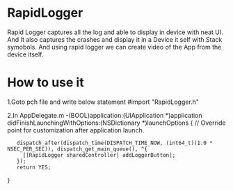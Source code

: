 # RapidLogger
Rapid Logger captures all the log and able to display in device with neat UI.
And It also captures the crashes and display it in a Device it self with Stack symobols.
And using rapid logger we can create video of the App from the device itself.

# How to use it

1.Goto pch file and write below statement
  #import "RapidLogger.h"
  
2.In AppDelegate.m 
   -(BOOL)application:(UIApplication *)application didFinishLaunchingWithOptions:(NSDictionary *)launchOptions {
       // Override point for customization after application launch.
    
       dispatch_after(dispatch_time(DISPATCH_TIME_NOW, (int64_t)(1.0 * NSEC_PER_SEC)), dispatch_get_main_queue(), ^{
         [[RapidLogger sharedController] addLoggerButton];
       });
       return YES;
   }



